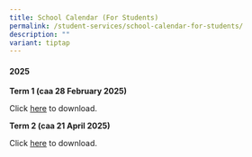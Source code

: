 ```yaml
---
title: School Calendar (For Students)
permalink: /student-services/school-calendar-for-students/
description: ""
variant: tiptap
---
```

<h4><strong>2025</strong></h4>
<p><strong>Term 1 (caa 28 February 2025)</strong>
</p>
<p>Click <a href="/files/2025/Student_Calendar_2025_Term1_caa_28_Feb_2025.pdf" rel="noopener noreferrer nofollow" target="_blank">here</a> to
download.</p>
<p><strong>Term 2 (caa 21 April 2025)</strong>
</p>
<p>Click <a href="/files/2025/Student_Calendar_2025_Term2_caa_21_April_2025.pdf" rel="noopener noreferrer nofollow" target="_blank">here</a> to
download.</p>